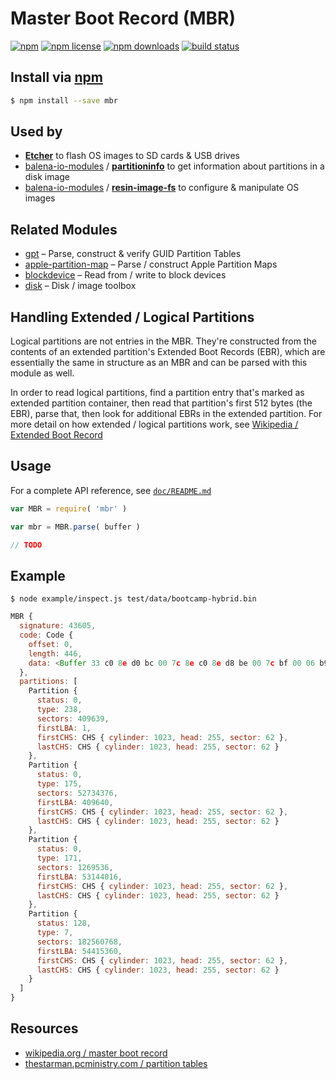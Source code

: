 # Master Boot Record (MBR)
[![npm](https://img.shields.io/npm/v/mbr.svg?style=flat-square)](https://npmjs.com/package/mbr)
[![npm license](https://img.shields.io/npm/l/mbr.svg?style=flat-square)](https://npmjs.com/package/mbr)
[![npm downloads](https://img.shields.io/npm/dm/mbr.svg?style=flat-square)](https://npmjs.com/package/mbr)
[![build status](https://img.shields.io/travis/jhermsmeier/node-mbr.svg?style=flat-square)](https://travis-ci.org/jhermsmeier/node-mbr)

## Install via [npm](https://npmjs.com)

```sh
$ npm install --save mbr
```

## Used by

- **[Etcher](https://github.com/balena-io/etcher)** to flash OS images to SD cards & USB drives
- [balena-io-modules](https://github.com/balena-io-modules) / **[partitioninfo](https://github.com/balena-io-modules/partitioninfo)** to get information about partitions in a disk image
- [balena-io-modules](https://github.com/balena-io-modules) / **[resin-image-fs](https://github.com/balena-io-modules/resin-image-fs)** to configure & manipulate OS images

## Related Modules

- [gpt](https://github.com/jhermsmeier/node-gpt) – Parse, construct & verify GUID Partition Tables
- [apple-partition-map](https://github.com/jhermsmeier/node-gpt) – Parse / construct Apple Partition Maps
- [blockdevice](https://github.com/jhermsmeier/node-blockdevice) – Read from / write to block devices
- [disk](https://github.com/jhermsmeier/node-disk) – Disk / image toolbox

## Handling Extended / Logical Partitions

Logical partitions are not entries in the MBR. They're constructed from the contents of an extended partition's Extended Boot Records (EBR), which are essentially the same in structure as an MBR and can be parsed with this module as well.

In order to read logical partitions, find a partition entry that's marked as extended partition container, then read that partition's first 512 bytes (the EBR), parse that, then look for additional EBRs in the extended partition. For more detail on how extended / logical partitions work, see [Wikipedia / Extended Boot Record](https://en.wikipedia.org/wiki/Extended_boot_record)

## Usage

For a complete API reference, see [`doc/README.md`](https://github.com/jhermsmeier/node-mbr/tree/master/doc)

```js
var MBR = require( 'mbr' )
```

```js
var mbr = MBR.parse( buffer )
```

```js
// TODO
```

## Example

```console
$ node example/inspect.js test/data/bootcamp-hybrid.bin
```

```js
MBR {
  signature: 43605,
  code: Code {
    offset: 0,
    length: 446,
    data: <Buffer 33 c0 8e d0 bc 00 7c 8e c0 8e d8 be 00 7c bf 00 06 b9 00 02 fc f3 a4 50 68 1c 06 cb fb b9 04 00 bd be 07 80 7e 00 00 7c 0b 0f 85 0e 01 83 c5 10 e2 f1 ... >
  },
  partitions: [
    Partition {
      status: 0,
      type: 238,
      sectors: 409639,
      firstLBA: 1,
      firstCHS: CHS { cylinder: 1023, head: 255, sector: 62 },
      lastCHS: CHS { cylinder: 1023, head: 255, sector: 62 }
    },
    Partition {
      status: 0,
      type: 175,
      sectors: 52734376,
      firstLBA: 409640,
      firstCHS: CHS { cylinder: 1023, head: 255, sector: 62 },
      lastCHS: CHS { cylinder: 1023, head: 255, sector: 62 }
    },
    Partition {
      status: 0,
      type: 171,
      sectors: 1269536,
      firstLBA: 53144016,
      firstCHS: CHS { cylinder: 1023, head: 255, sector: 62 },
      lastCHS: CHS { cylinder: 1023, head: 255, sector: 62 }
    },
    Partition {
      status: 128,
      type: 7,
      sectors: 182560768,
      firstLBA: 54415360,
      firstCHS: CHS { cylinder: 1023, head: 255, sector: 62 },
      lastCHS: CHS { cylinder: 1023, head: 255, sector: 62 }
    }
  ]
}
```

## Resources

- [wikipedia.org / master boot record](https://en.wikipedia.org/wiki/Master_boot_record)
- [thestarman.pcministry.com / partition tables](https://thestarman.pcministry.com/asm/mbr/PartTables.htm)
